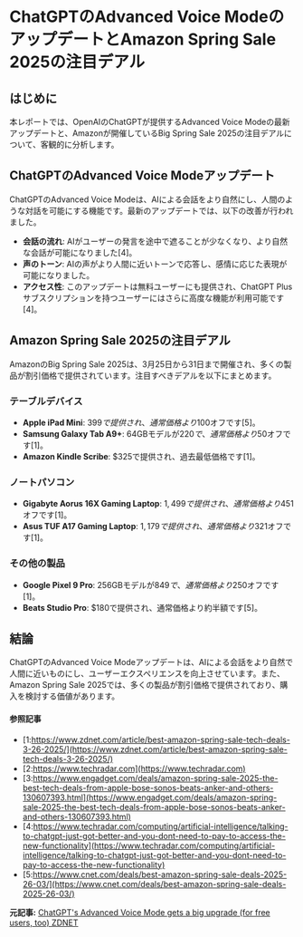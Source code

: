 # ChatGPTのAdvanced Voice ModeのアップデートとAmazon Spring Sale 2025の注目デアル

## はじめに

本レポートでは、OpenAIのChatGPTが提供するAdvanced Voice Modeの最新アップデートと、Amazonが開催しているBig Spring Sale 2025の注目デアルについて、客観的に分析します。

## ChatGPTのAdvanced Voice Modeアップデート

ChatGPTのAdvanced Voice Modeは、AIによる会話をより自然にし、人間のような対話を可能にする機能です。最新のアップデートでは、以下の改善が行われました。

- **会話の流れ**: AIがユーザーの発言を途中で遮ることが少なくなり、より自然な会話が可能になりました[4]。
- **声のトーン**: AIの声がより人間に近いトーンで応答し、感情に応じた表現が可能になりました。
- **アクセス性**: このアップデートは無料ユーザーにも提供され、ChatGPT Plusサブスクリプションを持つユーザーにはさらに高度な機能が利用可能です[4]。

## Amazon Spring Sale 2025の注目デアル

AmazonのBig Spring Sale 2025は、3月25日から31日まで開催され、多くの製品が割引価格で提供されています。注目すべきデアルを以下にまとめます。

### **テーブルデバイス**

- **Apple iPad Mini**: $399で提供され、通常価格より$100オフです[5]。
- **Samsung Galaxy Tab A9+**: 64GBモデルが$220で、通常価格より$50オフです[1]。
- **Amazon Kindle Scribe**: $325で提供され、過去最低価格です[1]。

### **ノートパソコン**

- **Gigabyte Aorus 16X Gaming Laptop**: $1,499で提供され、通常価格より$451オフです[1]。
- **Asus TUF A17 Gaming Laptop**: $1,179で提供され、通常価格より$321オフです[1]。

### **その他の製品**

- **Google Pixel 9 Pro**: 256GBモデルが$849で、通常価格より$250オフです[1]。
- **Beats Studio Pro**: $180で提供され、通常価格より約半額です[5]。

## 結論

ChatGPTのAdvanced Voice Modeアップデートは、AIによる会話をより自然で人間に近いものにし、ユーザーエクスペリエンスを向上させています。また、Amazon Spring Sale 2025では、多くの製品が割引価格で提供されており、購入を検討する価値があります。

#### 参照記事
- [1:https://www.zdnet.com/article/best-amazon-spring-sale-tech-deals-3-26-2025/](https://www.zdnet.com/article/best-amazon-spring-sale-tech-deals-3-26-2025/)
- [2:https://www.techradar.com](https://www.techradar.com)
- [3:https://www.engadget.com/deals/amazon-spring-sale-2025-the-best-tech-deals-from-apple-bose-sonos-beats-anker-and-others-130607393.html](https://www.engadget.com/deals/amazon-spring-sale-2025-the-best-tech-deals-from-apple-bose-sonos-beats-anker-and-others-130607393.html)
- [4:https://www.techradar.com/computing/artificial-intelligence/talking-to-chatgpt-just-got-better-and-you-dont-need-to-pay-to-access-the-new-functionality](https://www.techradar.com/computing/artificial-intelligence/talking-to-chatgpt-just-got-better-and-you-dont-need-to-pay-to-access-the-new-functionality)
- [5:https://www.cnet.com/deals/best-amazon-spring-sale-deals-2025-26-03/](https://www.cnet.com/deals/best-amazon-spring-sale-deals-2025-26-03/)


**元記事:** [ChatGPT's Advanced Voice Mode gets a big upgrade (for free users, too) ZDNET](https://www.zdnet.com/article/chatgpts-advanced-voice-mode-gets-a-big-upgrade-for-free-users-too/)